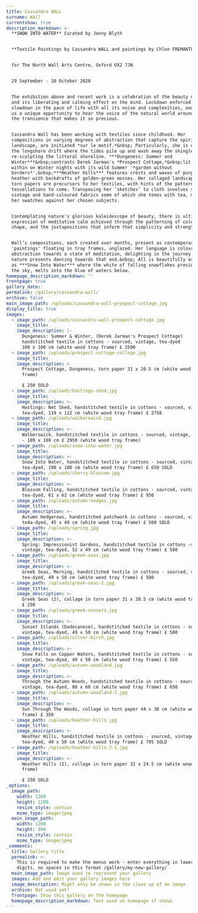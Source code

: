 ```yaml
---
title: Cassandra WALL
surname: Wall
currentshow: true
description_markdown: >-
  **SNOW INTO WATER** Curated by Jenny Blyth


  **Textile Paintings by Cassandra WALL and paintings by Chloe FREMANTLE**


  for The North Wall Arts Centre, Oxford OX2 7JN


  29 September - 10 October 2020


  The exhibition above and recent work is a celebration of the beauty of Nature
  and its liberating and calming effect on the mind. Lockdown enforced a
  slowdown in the pace of life with all its noise and complexities, and accorded
  us a unique opportunity to hear the voice of the natural world around us, and
  the transience that makes it so precious.


  Cassandra Wall has been working with textiles since childhood. Her
  compositions in varying degrees of abstraction that capture the spirit of the
  landscape, are initiated *sur le motif.*&nbsp; Particularly, she is drawn to
  the longshore drift where the tides pile up and wash away the shingle,
  re-sculpting the littoral shoreline. ***Dungeness: Summer and
  Winter***&nbsp;contrasts Derek Jarman's *Prospect Cottage,*&nbsp;lit from
  within on Winter nights with its wild Summer '*garden without
  borders*'.&nbsp;***Heather Hills*** features crests and waves of purple
  heather with backdrafts of golden-green mosses. Her collaged landscapes in
  torn papers are precursors to her textiles, with hints of the patterns and
  tessellations to come. Transposing her ‘sketches’ to cloth involves sourcing
  vintage and hand-coloured fabrics some of which she tones with tea, matching
  her swatches against her chosen subjects.


  Contemplating nature's glorious kaleidescope of beauty, there is ultimately an
  expression of meditative calm achieved through the patterning of colour and
  shape, and the juxtapositions that inform that simplicity and strength.


  Wall’s compositions, each created over months, present as contemporary textile
  'paintings' floating in tray frames, unglazed. Her language is colourfield
  abstraction towards a state of meditation, delighting in the journey that
  nature presents dancing towards that end.&nbsp; All is beautifully expressed
  as ***Snow Into Water*** where the white of falling snowflakes presiding in
  the sky, melts into the blue of waters below.
homepage_description_markdown: ''
frontpage: true
gallery_date:
permalink: /gallery/cassandra-wall/
archive: false
main_image_path: /uploads/cassandra-wall-prospect-cottage.jpg
display_title: true
images:
  - image_path: /uploads/cassandra-wall-prospect-cottage.jpg
    image_title:
    image_description: |-
      Dungeness: Summer & Winter, (Derek Jarman's Prospect Cottage) 
      handstitched textile in cottons - sourced, vintage, tea-dyed 
      100 x 100 cm (white wood tray frame) £ 2500
  - image_path: /uploads/prospect-cottage-collage.jpg
    image_title:
    image_description: >
      Prospect Cottage, Dungeness, torn paper 31 x 20.5 cm (white wood tray
      frame) 

      £ 250 SOLD
  - image_path: /uploads/hastings-shed.jpg
    image_title:
    image_description: >-
      Hastings: Net Shed, handstitched textile in cottons - sourced, vintage,
      tea-dyed, 119 x 112 cm (white wood tray frame) £ 2750
  - image_path: /uploads/walberswick.jpg
    image_title:
    image_description: >-
      Walberswick, handstitched textile in cottons - sourced, vintage, tea-dyed
      - 189 x 169 cm £ 2950 (white wood tray frame)
  - image_path: /uploads/snow-into-water.jpg
    image_title:
    image_description: >-
      Snow Into Water, handstitched textile in cottons - sourced, vintage,
      tea-dyed, 100 x 100 cm (white wood tray frame) £ 650 SOLD
  - image_path: /uploads/cherry-blossom.jpg
    image_title:
    image_description: >-
      Blossom Falling, handstitched textile in cottons - sourced, vintage,
      tea-dyed, 61 x 62 cm (white wood tray frame) £ 950
  - image_path: /uploads/autumn-hedges.jpg
    image_title:
    image_description: >-
      Autumn Hedgerows, handstitched patchwork in cottons - sourced, vintage,
      te4a-dyed, 45 x 49 cm (white wood tray frame) £ 500 SOLD 
  - image_path: /uploads/spring.jpg
    image_title:
    image_description: >-
      Spring: Impressionist Gardens, handstitched textile in cottons -sourced,
      vintage, tea-dyed, 52 x 49 cm (white wood tray frame) £ 500
  - image_path: /uploads/greek-seas.jpg
    image_title:
    image_description: >-
      Greek Seas, Morning, handstitched textile in cottons - sourced, vintage,
      tea-dyed, 49 x 50 cm (white wood tray frame) £ 500
  - image_path: /uploads/greek-seas-2.jpg
    image_title:
    image_description: >-
      Greek Seas (2), collage in torn paper 31 x 20.5 cm (white wood tray frame)
      £ 250 
  - image_path: /uploads/greek-sunsets.jpg
    image_title:
    image_description: >-
      Sunset Islands (Dodecanese), handstitched textile in cottons - sourced,
      vintage, tea-dyed, 49 x 50 cm (white wood tray frame) £ 500
  - image_path: /uploads/silver-birch.jpg
    image_title:
    image_description: >-
      Snow Falls on Copper Waters, handstitched textile in cottons - sourced,
      vintage, tea-dyed, 49 x 50 cm (white wood tray frame) £ 550
  - image_path: /uploads/autumn-woodland.jpg
    image_title:
    image_description: >-
      Through the Autumn Woods, handstitched textile in cottons - sourced,
      vintage, tea-dyed, 80 x 60 cm (white wood tray frame) £ 650
  - image_path: /uploads/autumn-woodland-2.jpg
    image_title:
    image_description: >-
      Sun Through The Woods, collage in torn paper 44 x 38 cm (white wood tray
      frame) £ 350
  - image_path: /uploads/heather-hills.jpg
    image_title:
    image_description: >-
      Heather Hills, handstitched textile in cottons - sourced, vintage,
      tea-dyed, 49 x 50 cm (white wood tray frame) £ 795 SOLD
  - image_path: /uploads/heather-hills-2-1.jpg
    image_title:
    image_description: >-
      Heather Hills (2), collage in torn paper 32 x 24.5 cm (white wood tray
      frame) 

      £ 250 SOLD
_options:
  image_path:
    width: 1200
    height: 1200
    resize_style: contain
    mime_type: image/jpeg
  main_image_path:
    width: 1200
    height: 800
    resize_style: contain
    mime_type: image/jpeg
_comments:
  title: Gallery title
  permalink: >-
    This is required to make the menus work - enter everything in lower case, no
    digits, no spaces in this format /gallery/my-new-gallery/
  main_image_path: Image used to represent your gallery
  images: Add and edit your gallery images here
  image_description: Might only be shown in the close up of an image
  archive: Not used yet!
  frontpage: Show this gallery on the homepage
  homepage_description_markdown: Text used on homepage if shown
---
```

